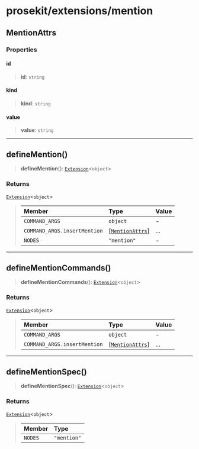 # prosekit/extensions/mention

<a id="MentionAttrs" name="MentionAttrs"></a>

## MentionAttrs

### Properties

<a id="id" name="id"></a>

#### id

> **id**: `string`

<a id="kind" name="kind"></a>

#### kind

> **kind**: `string`

<a id="value" name="value"></a>

#### value

> **value**: `string`

***

<a id="defineMention" name="defineMention"></a>

## defineMention()

> **defineMention**(): [`Extension`](../core.md#ExtensionT)\<`object`\>

### Returns

[`Extension`](../core.md#ExtensionT)\<`object`\>

> | Member | Type | Value |
> | :------ | :------ | :------ |
> | `COMMAND_ARGS` | `object` | - |
> | `COMMAND_ARGS.insertMention` | [[`MentionAttrs`](mention.md#MentionAttrs)] | ... |
> | `NODES` | `"mention"` | - |
>

***

<a id="defineMentionCommands" name="defineMentionCommands"></a>

## defineMentionCommands()

> **defineMentionCommands**(): [`Extension`](../core.md#ExtensionT)\<`object`\>

### Returns

[`Extension`](../core.md#ExtensionT)\<`object`\>

> | Member | Type | Value |
> | :------ | :------ | :------ |
> | `COMMAND_ARGS` | `object` | - |
> | `COMMAND_ARGS.insertMention` | [[`MentionAttrs`](mention.md#MentionAttrs)] | ... |
>

***

<a id="defineMentionSpec" name="defineMentionSpec"></a>

## defineMentionSpec()

> **defineMentionSpec**(): [`Extension`](../core.md#ExtensionT)\<`object`\>

### Returns

[`Extension`](../core.md#ExtensionT)\<`object`\>

> | Member | Type |
> | :------ | :------ |
> | `NODES` | `"mention"` |
>
